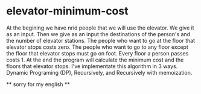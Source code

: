 # elevator-minimum-cost
At the begining we have nrid people that we will use the elevator. We give it as an input. 
Then we give as an input the destinations of the person's and the  number of   elevator stations. 
The people who want to go at the floor that elevator stops costs zero.
The people who want to go to any floor except the floor that elevator stops must go on foot.
Every floor a person passes costs 1.
At the end the program will calculate the minimum cost and the floors that elevator stops.
I've  implementate this algorithm in 3 ways. Dynamic Programing (DP), Recursively, and Recursively with memoization.


** sorry for my english **

